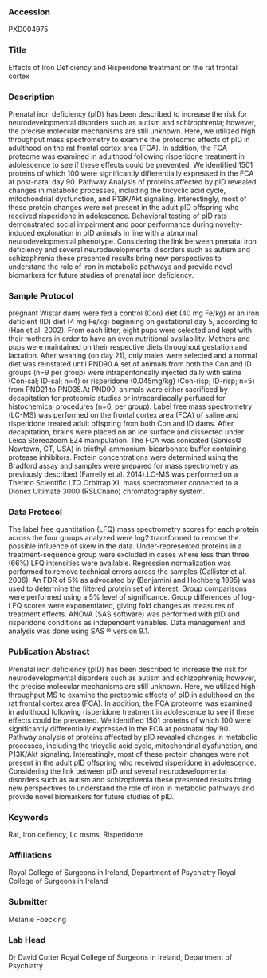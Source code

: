 ### Accession
PXD004975

### Title
Effects of Iron Deficiency and Risperidone treatment on the rat frontal cortex

### Description
Prenatal iron deficiency (pID) has been described to increase the risk for neurodevelopmental disorders such as autism and schizophrenia; however, the precise molecular mechanisms are still unknown. Here, we utilized high throughput mass spectrometry to examine the proteomic effects of pID in adulthood on the rat frontal cortex area (FCA). In addition, the FCA proteome was examined in adulthood following risperidone treatment in adolescence to see if these effects could be prevented. We identified 1501 proteins of which 100 were significantly differentially expressed in the FCA at post-natal day 90. Pathway Analysis of proteins affected by pID revealed changes in metabolic processes, including the tricyclic acid cycle, mitochondrial dysfunction, and P13K/Akt signaling. Interestingly, most of these protein changes were not present in the adult pID offspring who received risperidone in adolescence. Behavioral testing of pID rats demonstrated social impairment and poor performance during novelty-induced exploration in pID animals in line with a abnormal neurodevelopmental phenotype. Considering the link between prenatal iron deficiency and several neurodevelopmental disorders such as autism and schizophrenia these presented results bring new perspectives to understand the role of iron in metabolic pathways and provide novel biomarkers for future studies of prenatal iron deficiency.

### Sample Protocol
pregnant Wistar dams were fed a control (Con) diet (40 mg Fe/kg) or an iron deficient (ID) diet (4 mg Fe/kg) beginning on gestational day 5, according to (Han et al. 2002). From each litter, eight pups were selected and kept with their mothers in order to have an even nutritional availability. Mothers and pups were maintained on their respective diets throughout gestation and lactation. After weaning (on day 21), only males were selected and a normal diet was reinstated until PND90.A set of animals from both the Con and ID groups (n=9 per group) were intraperitoneally injected daily with saline (Con-sal; ID-sal; n=4) or risperidone (0.045mg/kg) (Con-risp; ID-risp; n=5) from PND21 to PND35.At PND90, animals were either sacrificed by decapitation for proteomic studies or intracardiacally perfused for histochemical procedures (n=6, per group). Label free mass spectrometry (LC-MS) was performed on the frontal cortex area (FCA) of saline and risperidone treated adult offspring from both Con and ID dams. After decapitation, brains were placed on an ice surface and dissected under Leica Stereozoom EZ4 manipulation. The FCA was sonicated (Sonics© Newtown, CT, USA) in triethyl-ammonium-bicarbonate buffer containing protease inhibitors. Protein concentrations were determined using the Bradford assay and samples were prepared for mass spectrometry as previously described (Farrelly et al. 2014).LC-MS was performed on a Thermo Scientific LTQ Orbitrap XL mass spectrometer connected to a Dionex Ultimate 3000 (RSLCnano) chromatography system.

### Data Protocol
The label free quantitation (LFQ) mass spectrometry scores for each protein across the four groups analyzed were log2 transformed to remove the possible influence of skew in the data. Under-represented proteins in a treatment-sequence group were excluded in cases where less than three (66%) LFQ intensities were available. Regression normalization was performed to remove technical errors across the samples (Callister et al. 2006). An FDR of 5% as advocated by (Benjamini and Hochberg 1995) was used to determine the filtered protein set of interest. Group comparisons were performed using a 5% level of significance. Group differences of log-LFQ scores were exponentiated, giving fold changes as measures of treatment effects. ANOVA (SAS software) was performed with pID and risperidone conditions as independent variables. Data management and analysis was done using SAS ® version 9.1.

### Publication Abstract
Prenatal iron deficiency (pID) has been described to increase the risk for neurodevelopmental disorders such as autism and schizophrenia; however, the precise molecular mechanisms are still unknown. Here, we utilized high-throughput MS to examine the proteomic effects of pID in adulthood on the rat frontal cortex area (FCA). In addition, the FCA proteome was examined in adulthood following risperidone treatment in adolescence to see if these effects could be prevented. We identified 1501 proteins of which 100 were significantly differentially expressed in the FCA at postnatal day 90. Pathway analysis of proteins affected by pID revealed changes in metabolic processes, including the tricyclic acid cycle, mitochondrial dysfunction, and P13K/Akt signaling. Interestingly, most of these protein changes were not present in the adult pID offspring who received risperidone in adolescence. Considering the link between pID and several neurodevelopmental disorders such as autism and schizophrenia these presented results bring new perspectives to understand the role of iron in metabolic pathways and provide novel biomarkers for future studies of pID.

### Keywords
Rat, Iron defiency, Lc msms, Risperidone

### Affiliations
Royal College of Surgeons in Ireland, Department of Psychiatry
Royal College of Surgeons in Ireland

### Submitter
Melanie Foecking

### Lab Head
Dr David Cotter
Royal College of Surgeons in Ireland, Department of Psychiatry



